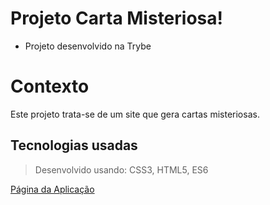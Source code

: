 # Projeto Carta Misteriosa!

- Projeto desenvolvido na Trybe

#  Contexto
Este projeto trata-se de um site que gera cartas misteriosas.

##  Tecnologias usadas

> Desenvolvido usando: CSS3, HTML5, ES6

[Página da Aplicação](https://ronaferr.github.io/project-mistery-letter/)
